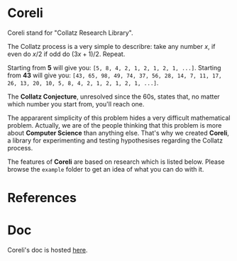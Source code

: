 # Coreli

Coreli stand for "Collatz Research Library".               

The Collatz process is a very simple to describre: take any number $x$, if even do $x/2$ if odd do $(3x+1)/2$. Repeat.   

Starting from **5** will give you: `[5, 8, 4, 2, 1, 2, 1, 2, 1, ...]`. Starting from **43** will give you: `[43, 65, 98, 49, 74, 37, 56, 28, 14, 7, 11, 17, 26, 13, 20, 10, 5, 8, 4, 2, 1, 2, 1, 2, 1, ...]`.   

The **Collatz Conjecture**, unresolved since the 60s, states that, no matter which number you start from, you'll reach one.        

The appararent simplicity of this problem hides a very difficult mathematical problem. Actually, we are of the people thinking that this problem is more about **Computer Science** than anything else. That's why we created **Coreli**, a library for experimenting and testing hypothesises regarding the Collatz process.      

The features of **Coreli** are based on research which is listed below. Please browse the `example` folder to get an idea of what you can do with it.

# References

# Doc

Coreli's doc is hosted [here](https://dna.hamilton.ie/tsterin/coreli/docs/).